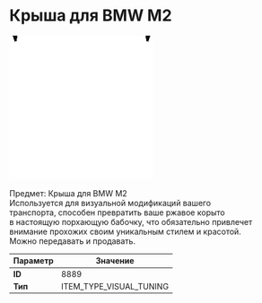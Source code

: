 # Крыша для BMW M2

![Item Image](../img/8889.webp?raw=true)

Предмет: Крыша для BMW M2<br>Используется для визуальной модификаций вашего<br>транспорта, способен превратить ваше ржавое корыто<br>в настоящую порхающую бабочку, что обязательно привлечет<br>внимание прохожих своим уникальным стилем и красотой.<br>Можно передавать и продавать.


| Параметр | Значение |
|----------|----------|
| **ID** | 8889 |
| **Тип** | ITEM_TYPE_VISUAL_TUNING |

